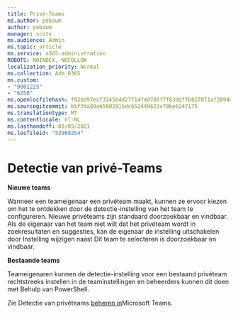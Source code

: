 ```yaml
---
title: Privé-Teams
ms.author: pebaum
author: pebaum
manager: scotv
ms.audience: Admin
ms.topic: article
ms.service: o365-administration
ROBOTS: NOINDEX, NOFOLLOW
localization_priority: Normal
ms.collection: Adm_O365
ms.custom:
- "9001223"
- "6258"
ms.openlocfilehash: f92bd97ecf3145b4d27f14fdd788f7f83ddffb827871af3894aec78ba30f6a48
ms.sourcegitcommit: b5f7da89a650d2915dc652449623c78be6247175
ms.translationtype: MT
ms.contentlocale: nl-NL
ms.lasthandoff: 08/05/2021
ms.locfileid: "53960254"
---
```

# <a name="managing-discovery-of-private-teams"></a>Detectie van privé-Teams

**Nieuwe teams**

Wanneer een teameigenaar een privéteam maakt, kunnen ze ervoor kiezen om het te ontdekken door de detectie-instelling van het team te configureren. Nieuwe privéteams zijn standaard doorzoekbaar en vindbaar. Als de eigenaar van het team niet wilt dat het privéteam wordt in zoekresultaten en suggesties, kan de eigenaar de instelling uitschakelen door Instelling wijzigen naast Dit team te selecteren is doorzoekbaar en vindbaar.  

**Bestaande teams**

Teameigenaren kunnen de detectie-instelling voor een bestaand privéteam rechtstreeks instellen in de teaminstellingen en beheerders kunnen dit doen met Behulp van PowerShell.  

Zie Detectie van privéteams [beheren in](https://docs.microsoft.com/microsoftteams/manage-discovery-of-private-teams)Microsoft Teams.
